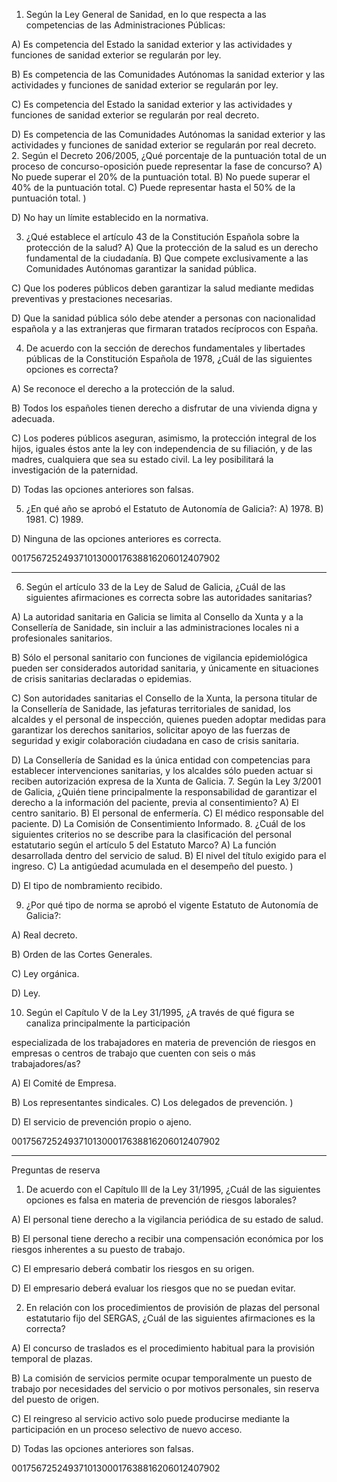 
1. Según la Ley General de Sanidad, en lo que respecta a las competencias de las Administraciones Públicas:

A) Es competencia del Estado la sanidad exterior y las actividades y funciones de sanidad exterior se regularán
por ley.

B) Es competencia de las Comunidades Autónomas la sanidad exterior y las actividades y funciones de sanidad
exterior se regularán por ley.

C) Es competencia del Estado la sanidad exterior y las actividades y funciones de sanidad exterior se regularán
por real decreto.

D) Es competencia de las Comunidades Autónomas la sanidad exterior y las actividades y funciones de sanidad
exterior se regularán por real decreto.
2. Según el Decreto 206/2005, ¿Qué porcentaje de la puntuación total de un proceso de concurso-oposición
puede representar la fase de concurso?
A) No puede superar el 20% de la puntuación total.
B) No puede superar el 40% de la puntuación total.
C) Puede representar hasta el 50% de la puntuación total.
)

D) No hay un límite establecido en la normativa.

3. ¿Qué establece el artículo 43 de la Constitución Española sobre la protección de la salud?
A) Que la protección de la salud es un derecho fundamental de la ciudadanía.
B) Que compete exclusivamente a las Comunidades Autónomas garantizar la sanidad pública.

C) Que los poderes públicos deben garantizar la salud mediante medidas preventivas y prestaciones
necesarias.

D) Que la sanidad pública sólo debe atender a personas con nacionalidad española y a las extranjeras que
firmaran tratados recíprocos con España.

4. De acuerdo con la sección de derechos fundamentales y libertades públicas de la Constitución Española de
1978, ¿Cuál de las siguientes opciones es correcta?

A) Se reconoce el derecho a la protección de la salud.

B) Todos los españoles tienen derecho a disfrutar de una vivienda digna y adecuada.

C) Los poderes públicos aseguran, asimismo, la protección integral de los hijos, iguales éstos ante la ley con
independencia de su filiación, y de las madres, cualquiera que sea su estado civil. La ley posibilitará la
investigación de la paternidad.

D) Todas las opciones anteriores son falsas.

5. ¿En qué año se aprobó el Estatuto de Autonomía de Galicia?:
A) 1978.
B) 1981.
C) 1989.

D) Ninguna de las opciones anteriores es correcta.

00175672524937101300017638816206012407902

---

6. Según el artículo 33 de la Ley de Salud de Galicia, ¿Cuál de las siguientes afirmaciones es correcta sobre las
autoridades sanitarias?

A) La autoridad sanitaria en Galicia se limita al Consello da Xunta y a la Consellería de Sanidade, sin incluir a
las administraciones locales ni a profesionales sanitarios.

B) Sólo el personal sanitario con funciones de vigilancia epidemiológica pueden ser considerados autoridad
sanitaria, y únicamente en situaciones de crisis sanitarias declaradas o epidemias.

C) Son autoridades sanitarias el Consello de la Xunta, la persona titular de la Consellería de Sanidade, las
jefaturas territoriales de sanidad, los alcaldes y el personal de inspección, quienes pueden adoptar medidas
para garantizar los derechos sanitarios, solicitar apoyo de las fuerzas de seguridad y exigir colaboración
ciudadana en caso de crisis sanitaria.

D) La Consellería de Sanidad es la única entidad con competencias para establecer intervenciones sanitarias, y
los alcaldes sólo pueden actuar si reciben autorización expresa de la Xunta de Galicia.
7. Según la Ley 3/2001 de Galicia, ¿Quién tiene principalmente la responsabilidad de garantizar el derecho a la
información del paciente, previa al consentimiento?
A) El centro sanitario.
B) El personal de enfermería.
C) El médico responsable del paciente.
D) La Comisión de Consentimiento Informado.
8. ¿Cuál de los siguientes criterios no se describe para la clasificación del personal estatutario según el artículo
5 del Estatuto Marco?
A) La función desarrollada dentro del servicio de salud.
B) El nivel del título exigido para el ingreso.
C) La antigúedad acumulada en el desempeño del puesto.
)

D) El tipo de nombramiento recibido.

9. ¿Por qué tipo de norma se aprobó el vigente Estatuto de Autonomía de Galicia?:

A) Real decreto.

B) Orden de las Cortes Generales.

C) Ley orgánica.

D) Ley.

10. Según el Capítulo V de la Ley 31/1995, ¿A través de qué figura se canaliza principalmente la participación

especializada de los trabajadores en materia de prevención de riesgos en empresas o centros de trabajo que
cuenten con seis o más trabajadores/as?

A) El Comité de Empresa.

B) Los representantes sindicales.
C) Los delegados de prevención.
)

D) El servicio de prevención propio o ajeno.

00175672524937101300017638816206012407902

---

Preguntas de reserva

1. De acuerdo con el Capítulo lll de la Ley 31/1995, ¿Cuál de las siguientes opciones es falsa en materia de
prevención de riesgos laborales?

A) El personal tiene derecho a la vigilancia periódica de su estado de salud.

B) El personal tiene derecho a recibir una compensación económica por los riesgos inherentes a su puesto de
trabajo.

C) El empresario deberá combatir los riesgos en su origen.

D) El empresario deberá evaluar los riesgos que no se puedan evitar.

2. En relación con los procedimientos de provisión de plazas del personal estatutario fijo del SERGAS, ¿Cuál de
las siguientes afirmaciones es la correcta?

A) El concurso de traslados es el procedimiento habitual para la provisión temporal de plazas.

B) La comisión de servicios permite ocupar temporalmente un puesto de trabajo por necesidades del servicio o
por motivos personales, sin reserva del puesto de origen.

C) El reingreso al servicio activo solo puede producirse mediante la participación en un proceso selectivo de
nuevo acceso.

D) Todas las opciones anteriores son falsas.

00175672524937101300017638816206012407902

